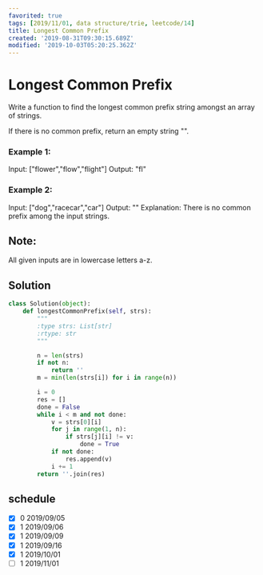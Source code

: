 ```yaml
---
favorited: true
tags: [2019/11/01, data structure/trie, leetcode/14]
title: Longest Common Prefix
created: '2019-08-31T09:30:15.689Z'
modified: '2019-10-03T05:20:25.362Z'
---
```


# Longest Common Prefix

Write a function to find the longest common prefix string amongst an array of strings.

If there is no common prefix, return an empty string "".

### Example 1:

Input: ["flower","flow","flight"]
Output: "fl"

### Example 2:

Input: ["dog","racecar","car"]
Output: ""
Explanation: There is no common prefix among the input strings.

## Note:

All given inputs are in lowercase letters a-z.

## Solution

```python
class Solution(object):
    def longestCommonPrefix(self, strs):
        """
        :type strs: List[str]
        :rtype: str
        """

        n = len(strs)
        if not n:
            return ''
        m = min(len(strs[i]) for i in range(n))

        i = 0
        res = []
        done = False
        while i < m and not done:
            v = strs[0][i]
            for j in range(1, n):
                if strs[j][i] != v:
                    done = True
            if not done:
                res.append(v)
            i += 1
        return ''.join(res)

```

## schedule

* [x] 0 2019/09/05
* [x] 1 2019/09/06
* [x] 1 2019/09/09
* [x] 1 2019/09/16
* [x] 1 2019/10/01
* [ ] 1 2019/11/01
